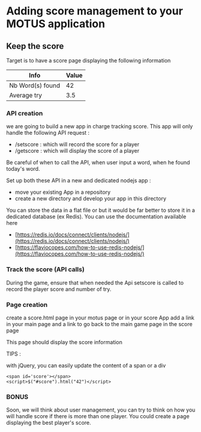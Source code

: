 # Adding score management to your MOTUS application 

## Keep the score

Target is to have a score page displaying the following information


Info | Value
-------------|---------------
Nb Word(s) found        | 42
Average try       | 3.5  



### API creation

we are going to build a new app in charge tracking score. This app will only handle the following API request :
- /setscore : which will record the score for a player
- /getscore : which will display the score of a player

Be careful of when to call the API, when user input a word, when he found today's word.

Set up both these API in a new and dedicated nodejs app :
- move your existing App in a repository 
- create a new directory and develop your app in this directory

You can store the data in a flat file or but it would be far better to store it in a dedicated database (ex Redis).
You can use the documentation available here 
- [https://redis.io/docs/connect/clients/nodejs/](https://redis.io/docs/connect/clients/nodejs/)
- [https://flaviocopes.com/how-to-use-redis-nodejs/](https://flaviocopes.com/how-to-use-redis-nodejs/)

### Track the score (API calls)

During the game, ensure that when needed the Api setscore is called to record the player score and number of try.

### Page creation

create a score.html page in your motus page or in your score App
add a link in your main page and a link to go back to the main game page in the score page 

This page should display the score information

TIPS :

with jQuery, you can easily update the content of a span or a div
```
<span id='score'></span>
<script>$("#score").html("42")</script>
```

### BONUS

Soon, we will think about user management, you can try to think on how you will handle score if there is more than one player.
You could create a page displaying the best player's score. 

